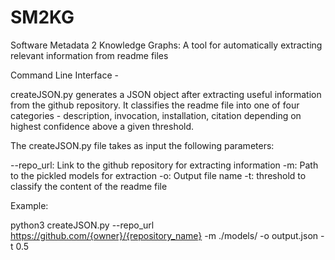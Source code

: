 # SM2KG
Software Metadata 2 Knowledge Graphs: A tool for automatically extracting relevant information from readme files

Command Line Interface - 

createJSON.py generates a JSON object after extracting useful information from the github repository. It classifies the readme file into one of four categories - description, invocation, installation, citation depending on highest confidence above a given threshold.

The createJSON.py file takes as input the following parameters:

--repo_url: Link to the github repository for extracting information
-m: Path to the pickled models for extraction
-o: Output file name
-t: threshold to classify the content of the readme file

Example:

python3 createJSON.py --repo_url https://github.com/{owner}/{repository_name} -m ./models/ -o output.json -t 0.5